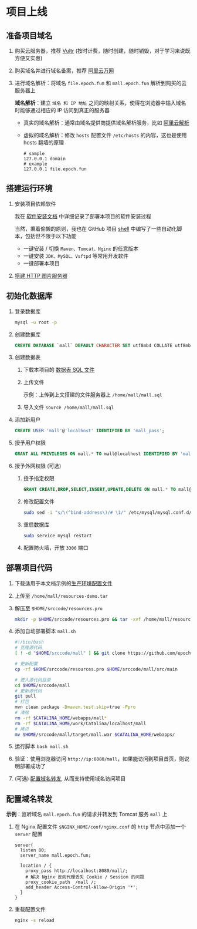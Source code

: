 # 项目上线

## 准备项目域名

1. 购买云服务器，推荐 [Vultr] (按时计费，随时创建，随时销毁，对于学习来说既方便又实惠)
2. 购买域名并进行域名备案，推荐 [阿里云万网]
3. 进行域名解析：将域名 `file.epoch.fun` 和 `mall.epoch.fun` 解析到购买的云服务器上

   **域名解析**：建立 `域名 和 IP 地址` 之间的映射关系，使得在浏览器中输入域名时能够通过相应的 IP 访问到真正的服务器

   - 真实的域名解析：通常由域名提供商提供域名解析服务，比如 [阿里云解析]
   - 虚拟的域名解析：修改 `hosts` 配置文件 `/etc/hosts` 的内容，这也是使用 hosts 翻墙的原理

     ```
     # sample
     127.0.0.1 domain
     # example
     127.0.0.1 file.epoch.fun
     ```

## 搭建运行环境

1. 安装项目依赖软件

   我在 [软件安装文档] 中详细记录了部署本项目的软件安装过程

   当然，秉着偷懒的原则，我也在 GitHub 项目 [shell] 中编写了一些自动化脚本，包括但不限于以下功能

   - 一键安装 / 切换 `Maven、Tomcat、Nginx` 的任意版本
   - 一键安装 `JDK、MySQL、Vsftpd` 等常用开发软件
   - 一键部署本项目

2. [搭建 HTTP 图片服务器]

## 初始化数据库

1. 登录数据库

   ```bash
   mysql -u root -p 
   ```

2. 创建数据库

   ```sql
   CREATE DATABASE `mall` DEFAULT CHARACTER SET utf8mb4 COLLATE utf8mb4_unicode_ci; 
   ```

3. 创建数据表
   1. 下载本项目的 [数据表 SQL 文件]
   2. 上传文件

      示例：上传到上文搭建的文件服务器上 `/home/mall/mall.sql`

   3. 导入文件 `source /home/mall/mall.sql`

4. 添加新用户

   ```sql
   CREATE USER 'mall'@'localhost' IDENTIFIED BY 'mall_pass';
   ```

5. 授予用户权限

   ```sql
   GRANT ALL PRIVILEGES ON mall.* TO mall@localhost IDENTIFIED BY 'mall_pass';
   ```

6. 授予外网权限 (可选)
   1. 授予指定权限

      ```sql
      GRANT CREATE,DROP,SELECT,INSERT,UPDATE,DELETE ON mall.* TO mall@'%' IDENTIFIED BY 'mall_pass';
      ```

   2. 修改配置文件

      ```bash
      sudo sed -i "s/\(^bind-address\)/# \1/" /etc/mysql/mysql.conf.d/mysqld.cnf
      ```

   3. 重启数据库

      ```bash
      sudo service mysql restart
      ```
   4. 配置防火墙，开放 `3306` 端口

## 部署项目代码

1. 下载适用于本文档示例的[生产环境配置文件]
2. 上传至 `/home/mall/resources-demo.tar`
3. 解压至 `$HOME/srccode/resources.pro`

   ```bash
   mkdir -p $HOME/srccode/resources.pro && tar -xvf /home/mall/resources-demo.tar -C $HOME/srccode/resources\.pro/
   ```

4. 添加自动部署脚本 `mall.sh`

   ```bash
   #!/bin/bash
   # 克隆源代码
   [ ! -d "$HOME/srccode/mall" ] && git clone https://github.com/epochwz/mall.git $HOME/srccode/mall
   
   # 更新配置
   cp -rf $HOME/srccode/resources.pro $HOME/srccode/mall/src/main

   # 进入源代码目录
   cd $HOME/srccode/mall
   # 更新源代码
   git pull
   # 打包
   mvn clean package -Dmaven.test.skip=true -Ppro
   # 清除
   rm -rf $CATALINA_HOME/webapps/mall*
   rm -rf $CATALINA_HOME/work/Catalina/localhost/mall
   # 拷贝
   mv $HOME/srccode/mall/target/mall.war $CATALINA_HOME/webapps/
   ```

5. 运行脚本 `bash mall.sh`
6. 验证：使用浏览器访问 `http://ip:8080/mall`，如果能访问到项目首页，则说明部署成功了
7. (可选) [配置域名转发](#配置域名转发), 从而支持使用域名访问项目

## 配置域名转发

**示例**：监听域名 `mall.epoch.fun` 的请求并转发到 Tomcat 服务 `mall` 上

1. 在 Nginx 配置文件 `$NGINX_HOME/conf/nginx.conf` 的 `http` 节点中添加一个 `server` 配置

   ```
   server{
     listen 80;
     server_name mall.epoch.fun;
     
     location / {
       proxy_pass http://localhost:8080/mall/;
       # 解决 Nginx 反向代理丢失 Cookie / Session 的问题
       proxy_cookie_path  /mall /;
       add_header Access-Control-Allow-Origin '*';
     }
   }
   ```

2. 重载配置文件

   ```bash
   nginx -s reload 
   ```

[Vultr]: https://www.vultr.com/?ref=7242330
[阿里云万网]: https://wanwang.aliyun.com/domain
[阿里云解析]: https://wanwang.aliyun.com/domain/dns?spm=5176.12825654.eofdhaal5.83.2f422c4aDVSiFc&aly_as=Rt6uPSph
[软件安装文档]: 软件安装文档.md
[搭建 HTTP 图片服务器]: 图床搭建文档.md
[shell]: https://github.com/epochwz/shell
[数据表 SQL 文件]: https://raw.githubusercontent.com/epochwz/mall/master/docs/sqls/mall.sql
[生产环境配置文件]: https://raw.githubusercontent.com/epochwz/mall/master/docs/assets/resources-demo.tar
